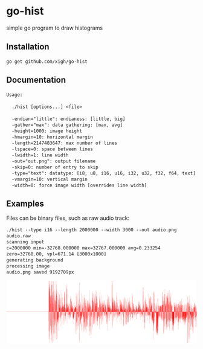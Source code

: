 # go-hist
simple go program to draw histograms

Installation
-----------

	go get github.com/xigh/go-hist

Documentation
-----------

	Usage:

	  ./hist [options...] <file>

	  -endian="little": endianess: [little, big]
	  -gather="max": data gathering: [max, avg]
	  -height=1000: image height
	  -hmargin=10: horizontal margin
	  -length=2147483647: max number of lines
	  -lspace=0: space between lines
	  -lwidth=1: line width
	  -out="out.png": output filename
	  -skip=0: number of entry to skip
	  -type="text": datatype: [i8, u8, i16, u16, i32, u32, f32, f64, text]
	  -vmargin=10: vertical margin
	  -width=0: force image width [overrides line width]

Examples
-----------

Files can be binary files, such as raw audio track:

	./hist --type i16 --length 2000000 --width 3000 --out audio.png audio.raw
	scanning input
	c=2000000 min=-32768.000000 max=32767.000000 avg=0.233254 zero=32768.00, vpl=671.14 [3000x1000]
	generating background
	processing image
	audio.png saved 9192709px

![My image](img/audio.png)
